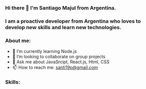 ### Hi there 👋 I'm Santiago Majul from Argentina.
### I am a proactive developer from Argentina who loves to develop new skills and learn new technologies.

### About me:

- 🌱 I’m currently learning Node.js
- 👯 I’m looking to collaborate on group projects
- 💬 Ask me about JavaSrcipt, React.js, Html, CSS
- 📫 How to reach me: santi19p@gmail.com

### Skills:

